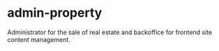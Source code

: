 # admin-property
Administrator for the sale of real estate and backoffice for frontend site content management.
